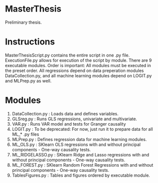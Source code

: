 # MasterThesis
Preliminary thesis.  

# Instructions
MasterThesisScript.py contains the entire script in one .py file.
ExecutionFile.py allows for execution of the script by module. There are 9 executable modules.
Order is important: All modules must be executed in the preset order.
All regressions depend on data preperation modules DataCollection.py,
and all machine learning modules depend on LOGIT.py and MLPrep.py as well. 

# Modules
1. DataCollection.py : Loads data and defines variables. 
2. GLSreg.py : Runs GLS regressions, univariate and multivariate.
3. VAR.py : Runs VAR model and tests for Granger causality
4. LOGIT.py : To be deprecated: For now, just run it to prepare data for all ML_* .py files
5. MLPrep.py : Defines regression data for machine learning modules.
6. ML_OLS.py : SKlearn OLS regressions with and without principal components - One-way causality tests.
7. ML_RIDGELASSO.py : SKlearn Ridge and Lasso regressions with and without principal components - One-way causality tests.
8. ML_FOREST.py : SKlearn Random Forest Regressions with and without principal components - One-way causality tests.
9. TablesFigures.py : Tables and figures ordered by executable module. 
